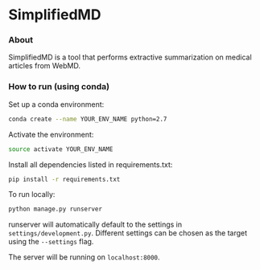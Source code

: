 # SimplifiedMD

### About
SimplifiedMD is a tool that performs extractive summarization on medical articles from WebMD.

### How to run (using conda)
Set up a conda environment:
```bash
conda create --name YOUR_ENV_NAME python=2.7
```
Activate the environment:
```bash
source activate YOUR_ENV_NAME
```
Install all dependencies listed in requirements.txt:
```bash
pip install -r requirements.txt
```

To run locally:
```bash
python manage.py runserver
```
runserver will automatically default to the settings in `settings/development.py`. Different settings can be chosen as the target using the `--settings` flag.

The server will be running on `localhost:8000`.
